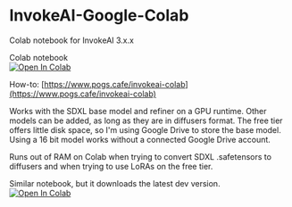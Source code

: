 # InvokeAI-Google-Colab
Colab notebook for InvokeAI 3.x.x

Colab notebook  
[![Open In Colab](https://colab.research.google.com/assets/colab-badge.svg)](https://colab.research.google.com/drive/1-zm3Rkca_ix5pLdybWgjfT0xKcz6S9Yx)

How-to: [https://www.pogs.cafe/invokeai-colab](https://www.pogs.cafe/invokeai-colab)

Works with the SDXL base model and refiner on a GPU runtime. 
Other models can be added, as long as they are in diffusers format.
The free tier offers little disk space, so I'm using Google Drive to store the base model. Using a 16 bit model works without a connected Google Drive account.   

Runs out of RAM on Colab when trying to convert SDXL .safetensors to diffusers and when trying to use LoRAs on the free tier. 

Similar notebook, but it downloads the latest dev version.  
[![Open In Colab](https://colab.research.google.com/assets/colab-badge.svg)](https://colab.research.google.com/drive/1lgu_FK2SyjbSTFTAvpQqFdrb2201NCsC)

